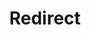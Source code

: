 ﻿---
layout: src/layouts/Redirect.astro
title: Redirect
redirect: https://yamldoc.liuyan.wang/docs/administration/spaces
pubDate:  2023-01-01
navSearch: false
navSitemap: false
navMenu: false
---
